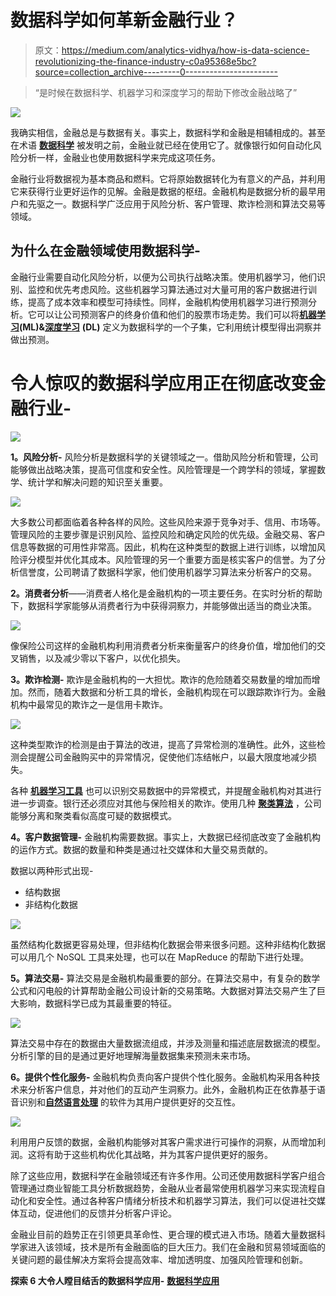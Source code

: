 # 数据科学如何革新金融行业？

> 原文：<https://medium.com/analytics-vidhya/how-is-data-science-revolutionizing-the-finance-industry-c0a95368e5bc?source=collection_archive---------0----------------------->

> “是时候在数据科学、机器学习和深度学习的帮助下修改金融战略了”

![](img/4237eedd2ec8bf0878f6e4add928bfae.png)

我确实相信，金融总是与数据有关。事实上，数据科学和金融是相辅相成的。甚至在术语 [**数据科学**](https://bit.ly/2z9XUWB) 被发明之前，金融业就已经在使用它了。就像银行如何自动化风险分析一样，金融业也使用数据科学来完成这项任务。

金融行业将数据视为基本商品和燃料。它将原始数据转化为有意义的产品，并利用它来获得行业更好运作的见解。金融是数据的枢纽。金融机构是数据分析的最早用户和先驱之一。数据科学广泛应用于风险分析、客户管理、欺诈检测和算法交易等领域。

## **为什么在金融领域使用数据科学-**

金融行业需要自动化风险分析，以便为公司执行战略决策。使用机器学习，他们识别、监控和优先考虑风险。这些机器学习算法通过对大量可用的客户数据进行训练，提高了成本效率和模型可持续性。同样，金融机构使用机器学习进行预测分析。它可以让公司预测客户的终身价值和他们的股票市场走势。我们可以将[**机器学习**](https://bit.ly/2PvnOyu)**(ML)&**[**深度学习**](https://data-flair.training/blogs/deep-learning-tutorial/) **(DL)** 定义为数据科学的一个子集，它利用统计模型得出洞察并做出预测。

# **令人惊叹的数据科学应用正在彻底改变金融行业-**

![](img/90ff71de70b4c3e3b6fb9efcd2141da3.png)

**1。风险分析-** 风险分析是数据科学的关键领域之一。借助风险分析和管理，公司能够做出战略决策，提高可信度和安全性。风险管理是一个跨学科的领域，掌握数学、统计学和解决问题的知识至关重要。

![](img/50edf3eda0de6cab1670e8f94e17658a.png)

大多数公司都面临着各种各样的风险。这些风险来源于竞争对手、信用、市场等。管理风险的主要步骤是识别风险、监控风险和确定风险的优先级。金融交易、客户信息等数据的可用性非常高。因此，机构在这种类型的数据上进行训练，以增加风险评分模型并优化其成本。风险管理的另一个重要方面是核实客户的信誉。为了分析信誉度，公司聘请了数据科学家，他们使用机器学习算法来分析客户的交易。

**2。消费者分析**——消费者人格化是金融机构的一项主要任务。在实时分析的帮助下，数据科学家能够从消费者行为中获得洞察力，并能够做出适当的商业决策。

![](img/070d9a40d562a2c042b79ca0ebc114f8.png)

像保险公司这样的金融机构利用消费者分析来衡量客户的终身价值，增加他们的交叉销售，以及减少零以下客户，以优化损失。

**3。欺诈检测-** 欺诈是金融机构的一大担忧。欺诈的危险随着交易数量的增加而增加。然而，随着大数据和分析工具的增长，金融机构现在可以跟踪欺诈行为。金融机构中最常见的欺诈之一是信用卡欺诈。

![](img/6551c69640636ad84cf466581937b087.png)

这种类型欺诈的检测是由于算法的改进，提高了异常检测的准确性。此外，这些检测会提醒公司金融购买中的异常情况，促使他们冻结帐户，以最大限度地减少损失。

各种 [**机器学习工具**](https://data-flair.training/blogs/machine-learning-tools/) 也可以识别交易数据中的异常模式，并提醒金融机构对其进行进一步调查。银行还必须应对其他与保险相关的欺诈。使用几种 [**聚类算法**](https://en.wikipedia.org/wiki/Cluster_analysis) ，公司能够分离和聚类看似高度可疑的数据模式。

**4。客户数据管理-** 金融机构需要数据。事实上，大数据已经彻底改变了金融机构的运作方式。数据的数量和种类是通过社交媒体和大量交易贡献的。

数据以两种形式出现-

*   结构数据
*   非结构化数据

![](img/a791557a208ed3be4994c875b0bd0b41.png)

虽然结构化数据更容易处理，但非结构化数据会带来很多问题。这种非结构化数据可以用几个 NoSQL 工具来处理，也可以在 MapReduce 的帮助下进行处理。

**5。算法交易-** 算法交易是金融机构最重要的部分。在算法交易中，有复杂的数学公式和闪电般的计算帮助金融公司设计新的交易策略。大数据对算法交易产生了巨大影响，数据科学已成为其最重要的特征。

![](img/8e4787b676745edb1b104119d0ff755d.png)

算法交易中存在的数据由大量数据流组成，并涉及测量和描述底层数据流的模型。分析引擎的目的是通过更好地理解海量数据集来预测未来市场。

**6。提供个性化服务-** 金融机构负责向客户提供个性化服务。金融机构采用各种技术来分析客户信息，并对他们的互动产生洞察力。此外，金融机构正在依靠基于语音识别和[**自然语言处理**](https://data-flair.training/blogs/ai-natural-language-processing/) 的软件为其用户提供更好的交互性。

![](img/8037c4376e99304a72d46e1ff9a026e5.png)

利用用户反馈的数据，金融机构能够对其客户需求进行可操作的洞察，从而增加利润。这将有助于这些机构优化其战略，并为其客户提供更好的服务。

除了这些应用，数据科学在金融领域还有许多作用。公司还使用数据科学客户组合管理通过商业智能工具分析数据趋势，金融从业者最常使用机器学习来实现流程自动化和安全性。通过各种客户情绪分析技术和机器学习算法，我们可以促进社交媒体互动，促进他们的反馈并分析客户评论。

金融业目前的趋势正在引领更具革命性、更合理的模式进入市场。随着大量数据科学家进入该领域，技术是所有金融面临的巨大压力。我们在金融和贸易领域面临的关键问题的最佳解决方案将会提高效率、增加透明度、加强风险管理和创新。

**探索 6 大令人瞠目结舌的数据科学应用-** [**数据科学应用**](https://bit.ly/2UrE8CR)
